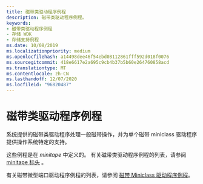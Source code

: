 ```yaml
---
title: 磁带类驱动程序例程
description: 磁带类驱动程序例程。
keywords:
- 磁带类驱动程序例程
- 存储 WDK
- 存储支持例程
ms.date: 10/08/2019
ms.localizationpriority: medium
ms.openlocfilehash: a14498dee46f54ebd08112861fff592d018f0076
ms.sourcegitcommit: 418e6617e2a695c9cb4b37b5b60e264760858acd
ms.translationtype: MT
ms.contentlocale: zh-CN
ms.lasthandoff: 12/07/2020
ms.locfileid: "96820487"
---
```

# <a name="tape-class-driver-routines"></a>磁带类驱动程序例程

系统提供的磁带类驱动程序处理一般磁带操作，并为单个磁带 miniclass 驱动程序提供操作系统特定的支持。

这些例程是在 *minitape* 中定义的。 有关磁带类驱动程序例程的列表，请参阅 [minitape 标头](/windows-hardware/drivers/ddi/minitape/) 。

有关磁带微型端口驱动程序例程的列表，请参阅 [磁带 Miniclass 驱动程序例程](tape-miniclass-driver-routines.md)。
